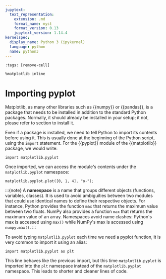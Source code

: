 ```yaml
---
jupytext:
  text_representation:
    extension: .md
    format_name: myst
    format_version: 0.13
    jupytext_version: 1.14.4
kernelspec:
  display_name: Python 3 (ipykernel)
  language: python
  name: python3
---
```


```{code-cell} ipython3
:tags: [remove-cell]

%matplotlib inline
```

# Importing **pyplot**

Matplotlib, as many other libraries such as {{numpy}} or {{pandas}}, is a package that needs to be installed in addition to the standard Python packages. Normally, it should already be installed in your setup; it not, please refer to section [](getting_started_installing.md) to install it.

Even if a package is installed, we need to tell Python to import its contents before using it. This is usually done at the beginning of the Python script, using the `import` statement. For the {{pyplot}} module of the {{matplotlib}} package, we would write:

```{code-cell} ipython3
import matplotlib.pyplot
```

Once imported, we can access the module's contents under the `matplotlib.pyplot` namespace:

```{code-cell} ipython3
matplotlib.pyplot.plot([0, 1, 4], "o-");
```

:::{note}
A **namespace** is a name that groups different objects (functions, variables, classes). It is used to avoid ambiguities between two modules that could use identical names to define their respective objects. For instance, Python provides the function `max` that returns the maximum value between two floats. NumPy also provides a function `max` that returns the maximum value of an array. Namespaces avoid name clashes: Python's max is accessed using `max()` while NumPy's max is accessed using `numpy.max()`.
:::

To avoid typing `matplotlib.pyplot` each time we need a pyplot function, it is very common to import it using an alias:

```{code-cell} ipython3
import matplotlib.pyplot as plt
```

This line behaves like the previous import, but this time `matplotlib.pyplot` is imported into the `plt` namespace instead of the `matplotlib.pyplot` namespace. This leads to shorter and cleaner lines of code.